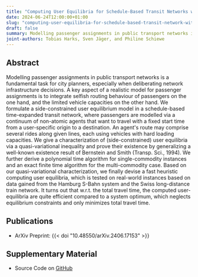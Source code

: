 ```yaml
---
title: "Computing User Equilibria for Schedule-Based Transit Networks with Hard Vehicle Capacities"
date: 2024-06-24T12:00:00+01:00
slug: "computing-user-equilibria-for-schedule-based-transit-network-with-hard-vehicle-capacities"
draft: false
summary: Modelling passenger assignments in public transport networks is a fundamental task for city planners, especially when deliberating network infrastructure decisions. A key aspect of a realistic model for passenger assignments is to integrate selfish routing behaviour of passengers on the one hand, and the limited vehicle capacities on the other hand. We formulate a side-constrained user equilibrium model in a schedule-based time-expanded transit network, where passengers are modelled via a continuum of non-atomic agents that want to travel with a fixed start time from a user-specific origin to a destination. An agent's route may comprise several rides along given lines, each using vehicles with hard loading capacities. We give a characterization of (side-constrained) user equilibria via a quasi-variational inequality and prove their existence by generalizing a well-known existence result of Bernstein and Smith (Transp. Sci., 1994). We further derive a polynomial time algorithm for single-commodity instances and an exact finite time algorithm for the multi-commodity case. Based on our quasi-variational characterization, we finally devise a fast heuristic computing user equilibria, which is tested on real-world instances based on data gained from the Hamburg S-Bahn system and the Swiss long-distance train network. It turns out that w.r.t. the total travel time, the computed user-equilibria are quite efficient compared to a system optimum, which neglects equilibrium constraints and only minimizes total travel time.
joint-authors: Tobias Harks, Sven Jäger, and Philine Schiewe
---
```


## Abstract

Modelling passenger assignments in public transport networks is a fundamental task for city planners, especially when deliberating network infrastructure decisions. A key aspect of a realistic model for passenger assignments is to integrate selfish routing behaviour of passengers on the one hand, and the limited vehicle capacities on the other hand. We formulate a side-constrained user equilibrium model in a schedule-based time-expanded transit network, where passengers are modelled via a continuum of non-atomic agents that want to travel with a fixed start time from a user-specific origin to a destination. An agent's route may comprise several rides along given lines, each using vehicles with hard loading capacities. We give a characterization of (side-constrained) user equilibria via a quasi-variational inequality and prove their existence by generalizing a well-known existence result of Bernstein and Smith (Transp. Sci., 1994). We further derive a polynomial time algorithm for single-commodity instances and an exact finite time algorithm for the multi-commodity case. Based on our quasi-variational characterization, we finally devise a fast heuristic computing user equilibria, which is tested on real-world instances based on data gained from the Hamburg S-Bahn system and the Swiss long-distance train network. It turns out that w.r.t. the total travel time, the computed user-equilibria are quite efficient compared to a system optimum, which neglects equilibrium constraints and only minimizes total travel time.

## Publications

* ArXiv Preprint: {{< doi "10.48550/arXiv.2406.17153" >}}

## Supplementary Material

* Source Code on [GitHub](https://github.com/ArbeitsgruppeTobiasHarks/sbta)
